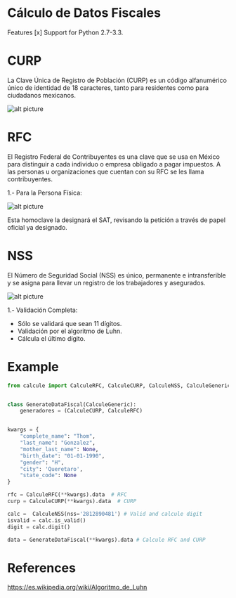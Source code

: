 # Cálculo de Datos Fiscales

Features
[x] Support for Python 2.7-3.3.

#  CURP

La Clave Única de Registro de Población (CURP) es un código alfanumérico único de identidad de 18 caracteres, tanto para residentes como para ciudadanos mexicanos.

![alt picture](https://github.com/thomgonzalez/pyfiscal/blob/master/img/CURP.jpg)


# RFC

El Registro Federal de Contribuyentes es una clave que se usa en México para distinguir a cada individuo o empresa obligado a pagar impuestos. A las personas u organizaciones que cuentan con su RFC se les llama contribuyentes.

1.- Para la Persona Física:

![alt picture](https://github.com/thomgonzalez/pyfiscal/blob/master/img/RFC.jpg)

Esta homoclave la designará el SAT, revisando la petición a través de papel oficial ya designado.


# NSS

El Número de Seguridad Social (NSS) es único, permanente e intransferible y se asigna para llevar un registro de los trabajadores y asegurados.

![alt picture](https://github.com/thomgonzalez/pyfiscal/blob/master/img/NSS.png)

1.- Validación Completa:
* Sólo se validará que sean 11 dígitos.
* Validación por el algoritmo de Luhn.
* Cálcula el último dígito.


# Example
```python
from calcule import CalculeRFC, CalculeCURP, CalculeNSS, CalculeGeneric


class GenerateDataFiscal(CalculeGeneric):
	generadores = (CalculeCURP, CalculeRFC)


kwargs = {
	"complete_name": "Thom",
	"last_name": "Gonzalez",
	"mother_last_name": None,
	"birth_date": "01-01-1990",
	"gender": "H",
	"city": 'Queretaro',
	"state_code": None
}

rfc = CalculeRFC(**kwargs).data  # RFC
curp = CalculeCURP(**kwargs).data  # CURP

calc =  CalculeNSS(nss='2812890481') # Valid and calcule digit
isvalid = calc.is_valid()
digit = calc.digit()

data = GenerateDataFiscal(**kwargs).data # Calcule RFC and CURP

```


# References
https://es.wikipedia.org/wiki/Algoritmo_de_Luhn

